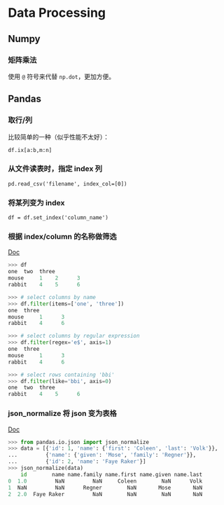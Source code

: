# Data Processing

## Numpy

### 矩阵乘法

使用 `@` 符号来代替 `np.dot`，更加方便。

## Pandas

### 取行/列

比较简单的一种（似乎性能不太好）：

`df.ix[a:b,m:n]`

### 从文件读表时，指定 index 列

`pd.read_csv('filename', index_col=[0])`

### 将某列变为 index

`df = df.set_index('column_name')`

### 根据 index/column 的名称做筛选

[Doc](https://pandas.pydata.org/pandas-docs/stable/generated/pandas.DataFrame.filter.html)

```python
>>> df
one  two  three
mouse     1    2      3
rabbit    4    5      6
```

```python
>>> # select columns by name
>>> df.filter(items=['one', 'three'])
one  three
mouse     1      3
rabbit    4      6
```

```python
>>> # select columns by regular expression
>>> df.filter(regex='e$', axis=1)
one  three
mouse     1      3
rabbit    4      6
```

```python
>>> # select rows containing 'bbi'
>>> df.filter(like='bbi', axis=0)
one  two  three
rabbit    4    5      6
```

### json_normalize 将 json 变为表格

[Doc](https://pandas.pydata.org/pandas-docs/version/0.22/generated/pandas.io.json.json_normalize.html)

```python
>>> from pandas.io.json import json_normalize
>>> data = [{'id': 1, 'name': {'first': 'Coleen', 'last': 'Volk'}},
...         {'name': {'given': 'Mose', 'family': 'Regner'}},
...         {'id': 2, 'name': 'Faye Raker'}]
>>> json_normalize(data)
    id        name name.family name.first name.given name.last
0  1.0         NaN         NaN     Coleen        NaN      Volk
1  NaN         NaN      Regner        NaN       Mose       NaN
2  2.0  Faye Raker         NaN        NaN        NaN       NaN
```